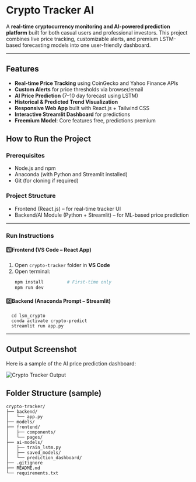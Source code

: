 # Crypto Tracker AI

A **real-time cryptocurrency monitoring and AI-powered prediction platform** built for both casual users and professional investors. This project combines live price tracking, customizable alerts, and premium LSTM-based forecasting models into one user-friendly dashboard.

---

##  Features

-  **Real-time Price Tracking** using CoinGecko and Yahoo Finance APIs
-  **Custom Alerts** for price thresholds via browser/email
-  **AI Price Prediction** (7–10 day forecast using LSTM)
-  **Historical & Predicted Trend Visualization**
-  **Responsive Web App** built with React.js + Tailwind CSS
-  **Interactive Streamlit Dashboard** for predictions
-  **Freemium Model**: Core features free, predictions premium

##  How to Run the Project

###  Prerequisites

- Node.js and npm
- Anaconda (with Python and Streamlit installed)
- Git (for cloning if required)

###  Project Structure

- Frontend (React.js) – for real-time tracker UI
- Backend/AI Module (Python + Streamlit) – for ML-based price prediction

---

###  Run Instructions

####  1️⃣**Frontend (VS Code – React App)**

1. Open `crypto-tracker` folder in **VS Code**
2. Open terminal:
   ```bash
   npm install         # First-time only
   npm run dev         
   
#### 2️⃣Backend (Anaconda Prompt – Streamlit)
    
      cd lsm_crypto
      conda activate crypto-predict
      streamlit run app.py
---
##  Output Screenshot

Here is a sample of the AI price prediction dashboard:

![Crypto Tracker Output](screenshot/Home.png)


##  Folder Structure (sample)
```
crypto-tracker/
├── backend/
│   └── app.py
├── models/
├── frontend/
│   ├── components/
│   └── pages/
├── ai-models/
│   ├── train_lstm.py
│   ├── saved_models/
│   └── prediction_dashboard/
├── .gitignore
├── README.md
└── requirements.txt
```






